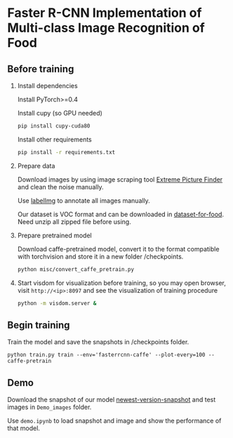 # Faster R-CNN Implementation of Multi-class Image Recognition of Food

## Before training

1. Install dependencies

    Install PyTorch>=0.4

    Install cupy (so GPU needed)
    ```Bash
    pip install cupy-cuda80
    ```
    Install other requirements
    ```Bash
    pip install -r requirements.txt
    ```

2. Prepare data
    
    Download images by using image scraping tool [Extreme Picture Finder](https://www.webimagedownloader.com/) and clean the noise manually.
    
    Use [labelImg](https://github.com/tzutalin/labelImg) to annotate all images manually.
    
    Our dataset is VOC format and can be downloaded in [dataset-for-food](https://drive.google.com/file/d/1SausE5LZ9h6imG8OhhEUBa3zXJZRfk7k/view?usp=sharing).  Need unzip all zipped file before using.


3. Prepare pretrained model

    Download caffe-pretrained model, convert it to the format compatible with torchvision and store it in a new folder /checkpoints.
    ```Bash
    python misc/convert_caffe_pretrain.py
    ```
    
4. Start visdom for visualization before training, so you may open browser, visit `http://<ip>:8097` and see the visualization of training procedure
    ```Bash
    python -m visdom.server &
    ```

## Begin training

Train the model and save the snapshots in /checkpoints folder.
    
    python train.py train --env='fasterrcnn-caffe' --plot-every=100 --caffe-pretrain
    
   
## Demo

Download the snapshot of our model [newest-version-snapshot](https://drive.google.com/file/d/16hEFbhuGnOAHe27wYepmSqK-YCriPzmK/view?fbclid=IwAR1ExXpVYM6tsSWUthbJ98wnyRYGyZn72sPTOPhqzS6qu6_aj2KfMLYd0Oo) and test images in `Demo_images` folder.

Use `demo.ipynb` to load snapshot and image and show the performance of that model.
